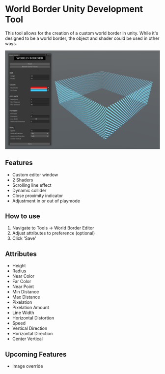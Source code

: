 # World Border Unity Development Tool

This tool allows for the creation of a custom world border in unity. While it's designed to be a world border, the object and shader could be used in other ways. 

![cover](./World%20Border/Assets/misc/border-cover.PNG)

## Features
* Custom editor window
* 2 Shaders
* Scrolling line effect
* Dynamic collider
* Close proximity indicator 
* Adjustment in or out of playmode

## How to use
1. Navigate to Tools -> World Border Editor
2. Adjust attributes to preference (optional)
3. Click 'Save'

## Attributes
* Height
* Radius
* Near Color
* Far Color
* Near Point
* Min Distance
* Max Distance
* Pixelation
* Pixelation Amount
* Line Width
* Horizontal Distortion
* Speed
* Vertical Direction
* Horizontal Direction
* Center Vertical

## Upcoming Features
* Image override
